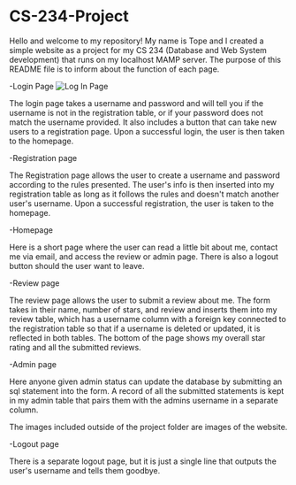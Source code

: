 # CS-234-Project
Hello and welcome to my repository! My name is Tope and I created a simple website as a project for my CS 234 (Database and Web System development) that runs on my localhost MAMP server. The purpose of this README file is to inform about the function of each page.

-Login Page
![Log In Page](https://github.com/adiotope12/CS-234-Project/assets/149920417/4d22b2fb-9f4b-4c40-936c-d868fa06a1fb)

The login page takes a username and password and will tell you if the username is not in the registration table, or if your password does not match the username provided. It also includes a button that can take new users to a registration page. Upon a successful login, the user is then taken to the homepage.

-Registration page

The Registration page allows the user to create a username and password according to the rules presented. The user's info is then inserted into my registration table as long as it follows the rules and doesn't match another user's username. Upon a successful registration, the user is taken to the homepage.

-Homepage

Here is a short page where the user can read a little bit about me, contact me via email, and access the review or admin page. There is also a logout button should the user want to leave.

-Review page

The review page allows the user to submit a review about me. The form takes in their name, number of stars, and review and inserts them into my review table, which has a username column with a foreign key connected to the registration table so that if a username is deleted or updated, it is reflected in both tables. The bottom of the page shows my overall star rating and all the submitted reviews.

-Admin page

Here anyone given admin status can update the database by submitting an sql statement into the form. A record of all the submitted statements is kept in my admin table that pairs them with the admins username in a separate column.


The images included outside of the project folder are images of the website.


-Logout page

There is a separate logout page, but it is just a single line that outputs the user's username and tells them goodbye.
